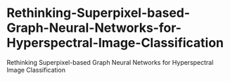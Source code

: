 # Rethinking-Superpixel-based-Graph-Neural-Networks-for-Hyperspectral-Image-Classification
Rethinking Superpixel-based Graph Neural Networks for Hyperspectral Image Classification
